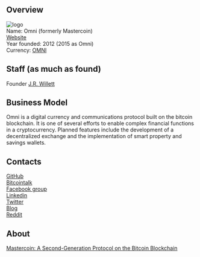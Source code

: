 ## Overview
![logo](../projects/logo/omni.png)  
Name: Omni (formerly Mastercoin)  
[Website](http://www.omnilayer.org)  
Year founded: 2012 (2015 as Omni)  
Currency: [OMNI](https://coinmarketcap.com/currencies/omni/#charts)  
## Staff (as much as found)
Founder [J.R. Willett](../people/jr_willett.md)  
## Business Model
Omni is a digital currency and communications protocol built on the bitcoin blockchain. It is one of several efforts to enable complex financial functions in a cryptocurrency. Planned features include the development of a decentralized exchange and the implementation of smart property and savings wallets.
## Contacts
[GitHub](https://github.com/OmniLayer)  
[Bitcointalk](https://bitcointalk.org/index.php?topic=1177280.0)   
[Facebook group](https://www.facebook.com/groups/1501816626750032/)   
[Linkedin](https://www.linkedin.com/company-beta/5087340/)   
[Twitter](https://twitter.com/Omni_Layer)  
[Blog](http://blog.omni.foundation)      
[Reddit](https://www.reddit.com/r/omni/)  
## About
[Mastercoin: A Second-Generation Protocol on the Bitcoin Blockchain](https://bitcoinmagazine.com/articles/mastercoin-a-second-generation-protocol-on-the-bitcoin-blockchain-1383603310/)
